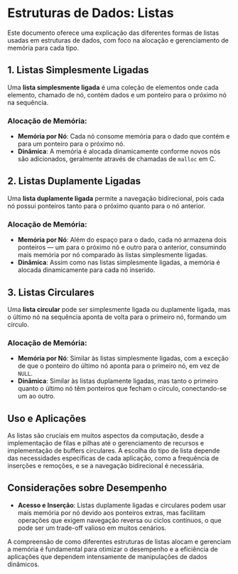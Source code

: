 # Estruturas de Dados: Listas

Este documento oferece uma explicação das diferentes formas de listas usadas em estruturas de dados, com foco na alocação e gerenciamento de memória para cada tipo.

## 1. Listas Simplesmente Ligadas

Uma **lista simplesmente ligada** é uma coleção de elementos onde cada elemento, chamado de nó, contém dados e um ponteiro para o próximo nó na sequência.

### Alocação de Memória:
- **Memória por Nó**: Cada nó consome memória para o dado que contém e para um ponteiro para o próximo nó.
- **Dinâmica**: A memória é alocada dinamicamente conforme novos nós são adicionados, geralmente através de chamadas de `malloc` em C.

## 2. Listas Duplamente Ligadas

Uma **lista duplamente ligada** permite a navegação bidirecional, pois cada nó possui ponteiros tanto para o próximo quanto para o nó anterior.

### Alocação de Memória:
- **Memória por Nó**: Além do espaço para o dado, cada nó armazena dois ponteiros — um para o próximo nó e outro para o anterior, consumindo mais memória por nó comparado às listas simplesmente ligadas.
- **Dinâmica**: Assim como nas listas simplesmente ligadas, a memória é alocada dinamicamente para cada nó inserido.

## 3. Listas Circulares

Uma **lista circular** pode ser simplesmente ligada ou duplamente ligada, mas o último nó na sequência aponta de volta para o primeiro nó, formando um círculo.

### Alocação de Memória:
- **Memória por Nó**: Similar às listas simplesmente ligadas, com a exceção de que o ponteiro do último nó aponta para o primeiro nó, em vez de `NULL`.
- **Dinâmica**: Similar às listas duplamente ligadas, mas tanto o primeiro quanto o último nó têm ponteiros que fecham o círculo, conectando-se um ao outro.

## Uso e Aplicações

As listas são cruciais em muitos aspectos da computação, desde a implementação de filas e pilhas até o gerenciamento de recursos e implementação de buffers circulares. A escolha do tipo de lista depende das necessidades específicas de cada aplicação, como a frequência de inserções e remoções, e se a navegação bidirecional é necessária.

## Considerações sobre Desempenho

- **Acesso e Inserção**: Listas duplamente ligadas e circulares podem usar mais memória por nó devido aos ponteiros extras, mas facilitam operações que exigem navegação reversa ou ciclos contínuos, o que pode ser um trade-off valioso em muitos cenários.

A compreensão de como diferentes estruturas de listas alocam e gerenciam a memória é fundamental para otimizar o desempenho e a eficiência de aplicações que dependem intensamente de manipulações de dados dinâmicos.

